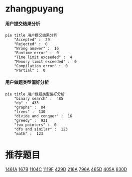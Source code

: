 # zhangpuyang

<!-- tabs:start -->



#### **用户提交结果分析**

```mermaid
pie title 用户提交结果分析
    "Accepted" :  29
    "Rejected" :  0
    "Wrong answer" :  16
    "Runtime error" :  0
    "Time limit exceeded" :  4
    "Memory limit exceeded" :  0
    "Compilation error" :  0
    "Partial" :  0
```

#### **用户做题类型偏好分析**

```mermaid
pie title 用户做题类型偏好分析
    "binary search" :  485
    "dp" :  433
    "graphs" :  84
    "trees" :  130
    "divide and conquer" :  16
    "greedy" :  921
    "two pointers" :  0
    "dfs and similar" :  123
    "math" :  123
```



<!-- tabs:end -->
# 推荐题目
[1461A](https://codeforces.com/contest/1461/problem/A)
[167B](https://codeforces.com/contest/167/problem/B)
[1104C](https://codeforces.com/contest/1104/problem/C)
[1119F](https://codeforces.com/contest/1119/problem/F)
[429D](https://codeforces.com/contest/429/problem/D)
[216A](https://codeforces.com/contest/216/problem/A)
[796A](https://codeforces.com/contest/796/problem/A)
[465D](https://codeforces.com/contest/465/problem/D)
[405A](https://codeforces.com/contest/405/problem/A)
[830D](https://codeforces.com/contest/830/problem/D)
